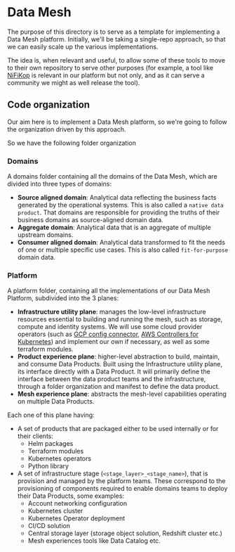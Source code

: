 # Data Mesh

The purpose of this directory is to serve as a template for implementing a Data Mesh platform. 
Initially, we'll be taking a single-repo approach, so that we can easily scale up the various implementations.

The idea is, when relevant and useful, to allow some of these tools to move to their own repository to serve other purposes (for example, a tool like [NiFiKop](https://github.com/konpyutaika/nifikop) is relevant in our platform but not only, and as it can serve a community we might as well release the tool).


## Code organization

Our aim here is to implement a Data Mesh platform, so we're going to follow the organization driven by this approach.

So we have the following folder organization

### Domains

A domains folder containing all the domains of the Data Mesh, which are divided into three types of domains:
- **Source aligned domain**: Analytical data reflecting the business facts generated by the operational systems. This is also called a `native data product`. That domains are responsible for providing the truths of their business domains as source-aligned domain data.
- **Aggregate domain**: Analytical data that is an aggregate of multiple upstream domains.
- **Consumer aligned domain**: Analytical data transformed to fit the needs of one or multiple specific use cases. This is also called `fit-for-purpose` domain data.


### Platform

A platform folder, containing all the implementations of our Data Mesh Platform, subdivided into the 3 planes:
- **Infrastructure utility plane**: manages the low-level infrastructure resources essential to building and running the mesh, such as storage, compute and identity systems. We will use some cloud provider operators (such as [GCP config connector](https://cloud.google.com/config-connector/docs/overview), [AWS Controllers for Kubernetes](https://aws-controllers-k8s.github.io/community/)) and implement our own if necessary, as well as some terraform modules.
- **Product experience plane**: higher-level abstraction to build, maintain, and consume Data Products. Built using the Infrastructure utility plane, its interface directly with a Data Product. It will primarily define the interface between the data product teams and the infrastructure, through a folder organization and manifest to define the data product.
- **Mesh experience plane**: abstracts the mesh-level capabilities operating on multiple Data Products. 

Each one of this plane having:
- A set of products that are packaged either to be used internally or for their clients:
  - Helm packages
  - Terraform modules
  - Kubernetes operators
  - Python library
- A set of infrastructure stage (`<stage_layer>_<stage_name>`), that is provision and managed by the platform teams. These correspond to the provisioning of components required to enable domains teams to deploy their Data Products, some examples:
  - Account networking configuration
  - Kubernetes cluster
  - Kubernetes Operator deployment
  - CI/CD solution
  - Central storage layer (storage object solution, Redshift cluster etc.)
  - Mesh experiences tools like Data Catalog etc.

